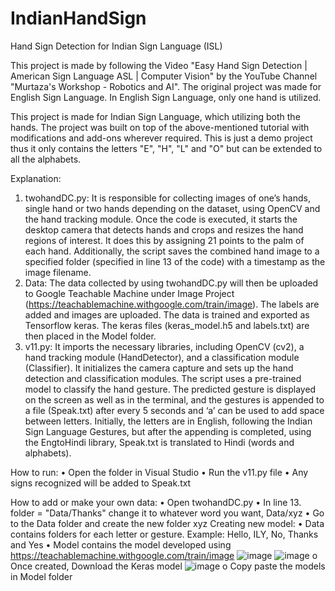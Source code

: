 # IndianHandSign
Hand Sign Detection for Indian Sign Language (ISL) 

This project is made by following the Video "Easy Hand Sign Detection | American Sign Language ASL | Computer Vision" by the YouTube Channel "Murtaza's Workshop - Robotics and AI". The original project was made for English Sign Language. In English Sign Language, only one hand is utilized.

This project is made for Indian Sign Language, which utilizing both the hands. The project was built on top of the above-mentioned tutorial with modifications and add-ons wherever required. This is just a demo project thus it only contains the letters "E", "H", "L" and "O" but can be extended to all the alphabets.

Explanation:
1. twohandDC.py: It is responsible for collecting images of one’s hands, single hand or two hands depending on the dataset, using OpenCV and the hand tracking module. Once the code is executed, it starts the desktop camera that detects hands and crops and resizes the hand regions of interest. It does this by assigning 21 points to the palm of each hand. Additionally, the script saves the combined hand image to a specified folder (specified in line 13 of the code) with a timestamp as the image filename.
2. Data: The data collected by using twohandDC.py will then be uploaded to Google Teachable Machine under Image Project (https://teachablemachine.withgoogle.com/train/image). The labels are added and images are uploaded. The data is trained and exported as Tensorflow keras. The keras files (keras_model.h5 and labels.txt) are then placed in the Model folder.
3. v11.py: It imports the necessary libraries, including OpenCV (cv2), a hand tracking module (HandDetector), and a classification module (Classifier). It initializes the camera capture and sets up the hand detection and classification modules. The script uses a pre-trained model to classify the hand gesture. The predicted gesture is displayed on the screen as well as in the terminal, and the gestures is appended to a file (Speak.txt) after every 5 seconds and ‘a’ can be used to add space between letters. Initially, the letters are in English, following the Indian Sign Language Gestures, but after the appending is completed, using the EngtoHindi library, Speak.txt is translated to Hindi (words and alphabets).


How to run:
•	Open the folder in Visual Studio
•	Run the v11.py file
•	Any signs recognized will be added to Speak.txt

How to add or make your own data:
•	Open twohandDC.py
•	In line 13. folder = "Data/Thanks" change it to whatever word you want, Data/xyz
•	Go to the Data folder and create the new folder xyz
Creating new model:
•	Data contains folders for each letter or gesture. Example: Hello, ILY, No, Thanks and Yes
•	Model contains the model developed using https://teachablemachine.withgoogle.com/train/image
![image](https://github.com/tottopath/IndianHandSign/assets/57607554/345c3769-65f5-44d1-a8b6-4567e9a8eb9c)
![image](https://github.com/tottopath/IndianHandSign/assets/57607554/61a6049b-1497-44aa-9e75-836ba9d1e5d6)
o	Once created, Download the Keras model 
![image](https://github.com/tottopath/IndianHandSign/assets/57607554/4bb78f8f-939b-4e62-b0b7-ea3efb8272a0)
o	Copy paste the models in Model folder
